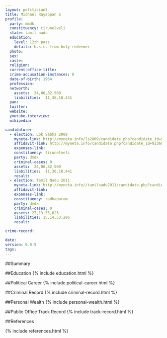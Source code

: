 ```yaml
---
layout: politician2
title: Michael Rayappan S
profile: 
  party: dmdk
  constituency: tirunelveli
  state: tamil nadu
  education: 
    level: 12th pass
    details: h.s.c. from holy redeemer
  photo: 
  sex: 
  caste: 
  religion: 
  current-office-title: 
  crime-accusation-instances: 0
  date-of-birth: 1964
  profession: 
  networth: 
    assets:  24,06,82,560
    liabilities:  11,36,18,441
  pan: 
  twitter: 
  website: 
  youtube-interview: 
  wikipedia: 

candidature: 
  - election: Lok Sabha 2009
    myneta-link: http://myneta.info/ls2009/candidate.php?candidate_id=9236
    affidavit-link: http://myneta.info/candidate.php?candidate_id=9236&scan=original
    expenses-link: 
    constituency: tirunelveli 
    party: dmdk
    criminal-cases: 0
    assets:  24,06,82,560
    liabilities:  11,36,18,441
    result:  
  - election: Tamil Nadu 2011
    myneta-link: http://myneta.info//tamilnadu2011/candidate.php?candidate_id=463
    affidavit-link: 
    expenses-link: 
    constituency: radhapuram 
    party: dmdk
    criminal-cases: 0
    assets: 27,13,55,823
    liabilities: 15,14,53,286
    result:  

crime-record: 

date: 
version: 0.0.5
tags: 
---
```

##Summary


##Education
{% include education.html %}


##Political Career
{% include political-career.html %}


##Criminal Record
{% include criminal-record.html %}


##Personal Wealth
{% include personal-wealth.html %}


##Public Office Track Record
{% include track-record.html %}


##References


{% include references.html %}